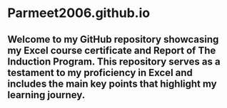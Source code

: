 # Parmeet2006.github.io
## Welcome to my GitHub repository showcasing my Excel course certificate and Report of The Induction Program. This repository serves as a testament to my proficiency in Excel and includes the main key points that highlight my learning journey.
	
